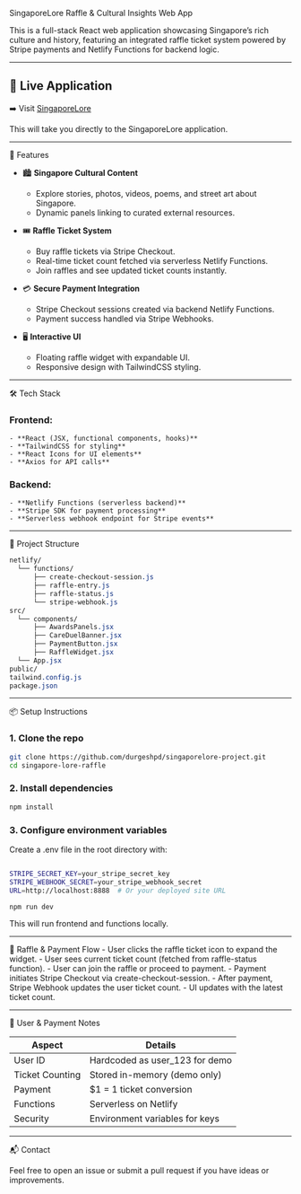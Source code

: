 SingaporeLore Raffle & Cultural Insights Web App

This is a full-stack React web application showcasing Singapore’s rich culture and history, featuring an integrated raffle ticket system powered by Stripe payments and Netlify Functions for backend logic.

---

## 🔗 Live Application

➡️ Visit [SingaporeLore](https://singaporelore-project.vercel.app/)

This will take you directly to the SingaporeLore application.

---

🚀 Features

- 🏙️ **Singapore Cultural Content**
    - Explore stories, photos, videos, poems, and street art about Singapore.
    - Dynamic panels linking to curated external resources.

- 🎟️ **Raffle Ticket System**
    - Buy raffle tickets via Stripe Checkout.
    - Real-time ticket count fetched via serverless Netlify Functions.
    - Join raffles and see updated ticket counts instantly.

- 💳 **Secure Payment Integration**
    - Stripe Checkout sessions created via backend Netlify Functions.
    - Payment success handled via Stripe Webhooks.

- 🖥️ **Interactive UI**
    - Floating raffle widget with expandable UI.
    - Responsive design with TailwindCSS styling.

---

🛠️ Tech Stack

### Frontend:
    - **React (JSX, functional components, hooks)**
    - **TailwindCSS for styling**
    - **React Icons for UI elements**
    - **Axios for API calls**

### Backend:
    - **Netlify Functions (serverless backend)**
    - **Stripe SDK for payment processing**
    - **Serverless webhook endpoint for Stripe events**

---

📁 Project Structure

```css
netlify/
  └── functions/
      ├── create-checkout-session.js
      ├── raffle-entry.js
      ├── raffle-status.js
      └── stripe-webhook.js
src/
  └── components/
      ├── AwardsPanels.jsx
      ├── CareDuelBanner.jsx
      ├── PaymentButton.jsx
      ├── RaffleWidget.jsx
  └── App.jsx
public/
tailwind.config.js
package.json
```

---

📦 Setup Instructions
### 1. Clone the repo
```bash
git clone https://github.com/durgeshpd/singaporelore-project.git
cd singapore-lore-raffle
```

### 2. Install dependencies
```bash
npm install
```
### 3. Configure environment variables
Create a .env file in the root directory with:
```bash

STRIPE_SECRET_KEY=your_stripe_secret_key
STRIPE_WEBHOOK_SECRET=your_stripe_webhook_secret
URL=http://localhost:8888  # Or your deployed site URL
```
```bash
npm run dev
```
This will run frontend and functions locally.

---

🧪 Raffle & Payment Flow
    - User clicks the raffle ticket icon to expand the widget.
    - User sees current ticket count (fetched from raffle-status function).
    - User can join the raffle or proceed to payment.
    - Payment initiates Stripe Checkout via create-checkout-session.
    - After payment, Stripe Webhook updates the user ticket count.
    - UI updates with the latest ticket count.

---

🔐 User & Payment Notes

|Aspect	            |Details                       |
|-------------------|------------------------------|
|User ID	        |Hardcoded as user_123 for demo|
|Ticket Counting	|Stored in-memory (demo only)  |
|Payment	        |$1 = 1 ticket conversion      |
|Functions	        |Serverless on Netlify         |
|Security	        |Environment variables for keys|

---

📬 Contact

Feel free to open an issue or submit a pull request if you have ideas or improvements.
